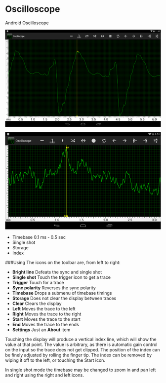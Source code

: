Oscilloscope
============

Android Oscilloscope

![](https://github.com/billthefarmer/billthefarmer.github.io/raw/master/images/Scope-large.png)

![](https://github.com/billthefarmer/billthefarmer.github.io/raw/master/images/Scope.png)

 *  Timebase 0.1 ms - 0.5 sec
 *  Single shot
 *  Storage
 *  Index

###Using
 The icons on the toolbar are, from left to right:
 
 *  **Bright line** Defeats the sync and single shot
 *  **Single shot** Touch the trigger icon to get a trace
 *  **Trigger** Touch for a trace
 *  **Sync polarity** Reverses the sync polarity
 *  **Timebase** Drops a submenu of timebase timings
 *  **Storage** Does not clear the display between traces
 *  **Clear** Clears the display
 *  **Left** Moves the trace to the left
 *  **Right** Moves the trace to the right
 *  **Start** Moves the trace to the start
 *  **End** Moves the trace to the ends
 *  **Settings** Just an **About** item

Touching the display will produce a vertical index line, which will show the value at that point. The value is arbitrary, as there is automatic gain control on the input so the trace does not get clipped. The position of the index can be finely adjusted by rolling the finger tip. The index can be removed by wiping it off to the left, or touching the Start icon.

In single shot mode the timebase may be changed to zoom in and pan left and right using the right and left icons.
